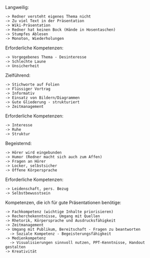 Langweilig:

    -> Redner versteht eigenes Thema nicht
    -> Zu viel Text in der Präsentation
    -> Wiki-Präsentation
    -> Redner hat keinen Bock (Hände in Hosentaschen)
    -> Stumpfes Ablesen
    -> Monoton, Wiederholungen

Erforderliche Kompetenzen:

    -> Vorgegebenes Thema - Desinteresse
    -> Schlechte Laune
    -> Unsicherheit

Zielführend:

    -> Stichworte auf Folien
    -> Flüssiger Vortrag
    -> Informativ
    -> Einsatz von Bildern/Diagrammen
    -> Gute Gliederung - strukturiert
    -> Zeitmanagement

Erforderliche Kompetenzen:

    -> Interesse
    -> Ruhe
    -> Struktur

Begeisternd:

    -> Hörer wird eingebunden
    -> Humor (Redner macht sich auch zum Affen)
    -> Fragen an Hörer 
    -> Locker, selbstsicher
    -> Offene Körpersprache

Erforderliche Kompetenzen:

    -> Leidenschaft, pers. Bezug
    -> Selbstbewusstsein

Kompetenzen, die ich für gute Präsentationen benötige:

    -> Fachkompetenz (wichtige Inhalte priorisieren)
    -> Recherchekenntnisse, Umgang mit Quellen
    -> Rhetorik, Körpersprache und Ausdrucksfähigkeit
    -> Zeitmanagement
    -> Umgang mit Publikum, Bereitschaft - Fragen zu beantworten
      -> Soziale Kompetenz - Begeisterungsfähigkeit
    -> Medienkompetenz
      -> Visualisierungen sinnvoll nutzen, PPT-Kenntnisse, Handout gestalten
    -> Kreativität
